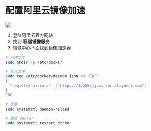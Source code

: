 # 配置阿里云镜像加速



![](http://cdn.wangdaoo.com/image-20210801152816392.png)

1. 登陆阿里云官方网站
2. 找到 **容器镜像服务**
3. 镜像中心下面找到镜像加速器

```bash
# 创建文件
sudo mkdir -p /etc/docker

# 写入文件
sudo tee /etc/docker/daemon.json <<-'EOF'
{
  "registry-mirrors": ["https://1gb55sjj.mirror.aliyuncs.com"]
}
EOF

# 重载
sudo systemctl daemon-reload

# 重启 docker
sudo systemctl restart docker
```

